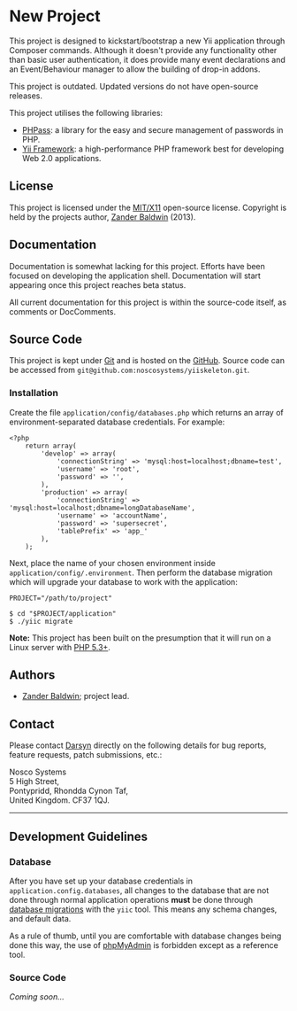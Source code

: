 # New Project

This project is designed to kickstart/bootstrap a new Yii application through
Composer commands. Although it doesn't provide any functionality other than basic
user authentication, it does provide many event declarations and an Event/Behaviour
manager to allow the building of drop-in addons.

This project is outdated. Updated versions do not have open-source releases.

This project utilises the following libraries:

- [PHPass][phpass]: a library for the easy and secure management of passwords in
  PHP.
- [Yii Framework][yii]: a high-performance PHP framework best for developing Web 2.0
  applications.



## License

This project is licensed under the [MIT/X11][mit] open-source license.
Copyright is held by the projects author, [Zander Baldwin][zander] (2013).



## Documentation

Documentation is somewhat lacking for this project. Efforts have been focused
on developing the application shell. Documentation will start appearing once
this project reaches beta status.

All current documentation for this project is within the source-code itself, as
comments or DocComments.



## Source Code

This project is kept under [Git][git] and is hosted on the [GitHub][github].
Source code can be accessed from `git@github.com:noscosystems/yiiskeleton.git`.


### Installation

Create the file `application/config/databases.php` which returns an array of
environment-separated database credentials. For example:

    <?php
        return array(
            'develop' => array(
                'connectionString' => 'mysql:host=localhost;dbname=test',
                'username' => 'root',
                'password' => '',
            ),
            'production' => array(
                'connectionString' => 'mysql:host=localhost;dbname=longDatabaseName',
                'username' => 'accountName',
                'password' => 'supersecret',
                'tablePrefix' => 'app_'
            ),
        );

Next, place the name of your chosen environment inside
`application/config/.environment`. Then perform the database migration which
will upgrade your database to work with the application:

    PROJECT="/path/to/project"

    $ cd "$PROJECT/application"
    $ ./yiic migrate

**Note:** This project has been built on the presumption that it will run on a
Linux server with [PHP 5.3+](http://www.php.net).



## Authors

- [Zander Baldwin][zander]; project lead.



## Contact

Please contact [Darsyn][darsyn] directly on the following details for bug
reports, feature requests, patch submissions, etc.:

<div class="vcard">
<div class="org">Nosco Systems</div>
<div class="adr">
<span class="street-address">5 High Street</span>,<br />
<span class="locality">Pontypridd</span>,
<span class="region">Rhondda Cynon Taf</span>,<br />
<span class="country-name">United Kingdom</span>.
<span class="postal-code">CF37 1QJ</span>.
</div>
</div>

---



## Development Guidelines


### Database

After you have set up your database credentials in `application.config.databases`,
all changes to the database that are not done through normal application
operations **must** be done through [database migrations][migrate] with the
`yiic` tool. This means any schema changes, and default data.

As a rule of thumb, until you are comfortable with database changes being done
this way, the use of [phpMyAdmin][phpmyadmin] is forbidden except as a reference
tool.


### Source Code

*Coming soon...*

<!--
    Guidelines for a Successful README
    - Name of the projects and all sub-modules and libraries (sometimes they are
      named different and very confusing to new users).
    - Descriptions of all the project, and all sub-modules and libraries.
    - 5-line code snippet on how its used (if it's a library).
    - Copyright and licensing information (or "Read LICENSE").
    - Instruction to grab the documentation.
    - Instructions to install, configure, and to run the programs.
    - Instruction to grab the latest code and detailed instructions to build it
      (or quick overview and "Read INSTALL").
    - List of authors or "Read AUTHORS".
    - Instructions to submit bugs, feature requests, submit patches, join
      mailing list, get announcements, or join the user or dev community in
      other forms.
    - Other contact info (email address, website, company name, address, etc).
    - A brief history if it's a replacement or a fork of something else.
    - Legal notices (crypto stuff).
-->

[darsyn]: http://darsyn.co.uk "Darsyn Technologies, Ltd."
[yii]: http://www.yiiframework.com "Yii Framework"
[phpass]: http://rchouinard.github.io/phpass/ "PHPass: Password Library for PHP"
[phperian]: https://github.com/mynameiszanders/phperian "PHPerian on GitHub"
[phpseclib]: http://phpseclib.sourceforge.net "PHPSecLib on SourceForge"
[eula]: http://darsyn.co.uk/clients/eula "Darsyn: End User License Agreement for Clients"
[mit]: http://j.mp/mit-license "MIT/X11 Open-Source License"
[zander]: http://mynameis.zande.rs "Zander Baldwin"
[git]: http://git-scm.com "Git Version Control"
[github]: https://github.com "GitHub: Build software better, together."
[migrate]: http://yiiframework.com/doc/guide/en/database.migration "Database Migrations in Yii"
[phpmyadmin]: http://www.phpmyadmin.net/home_page/index.php "phpMyAdmin"
